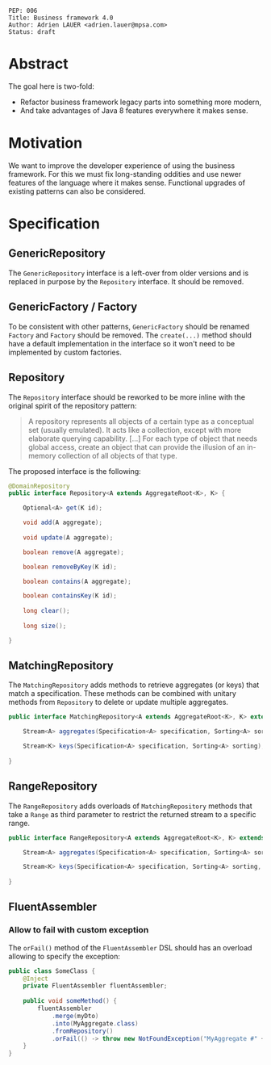     PEP: 006
    Title: Business framework 4.0
    Author: Adrien LAUER <adrien.lauer@mpsa.com>  
    Status: draft  

# Abstract

The goal here is two-fold:
* Refactor business framework legacy parts into something more modern,
* And take advantages of Java 8 features everywhere it makes sense.

# Motivation

We want to improve the developer experience of using the business framework. For this we must fix long-standing oddities and use newer features of the language where it makes sense. Functional upgrades of existing patterns can also be considered.

# Specification

## GenericRepository

The `GenericRepository` interface is a left-over from older versions and is replaced in purpose by the `Repository` interface. 
It should be removed.

## GenericFactory / Factory

To be consistent with other patterns, `GenericFactory` should be renamed `Factory` and `Factory` should be removed. The `create(...)` method should have a default implementation in the interface so it won't need to be implemented by custom factories.

## Repository

The `Repository` interface should be reworked to be more inline with the original spirit of the repository pattern:

> A repository represents all objects of a certain type as a conceptual set (usually emulated). It acts like a collection, except with more elaborate querying capability. […] For each type of object that needs global access, create an object that can provide the illusion of an in-memory collection of all objects of that type.

The proposed interface is the following:

```java
@DomainRepository
public interface Repository<A extends AggregateRoot<K>, K> {

    Optional<A> get(K id);

    void add(A aggregate);
    
    void update(A aggregate);

    boolean remove(A aggregate);

    boolean removeByKey(K id);

    boolean contains(A aggregate);

    boolean containsKey(K id);    
    
    long clear();
    
    long size();

}
```

## MatchingRepository

The `MatchingRepository` adds methods to retrieve aggregates (or keys) that match a specification. These methods can be combined with unitary methods from `Repository` to delete or update multiple aggregates. 

```java
public interface MatchingRepository<A extends AggregateRoot<K>, K> extends Repository<A, K> {

    Stream<A> aggregates(Specification<A> specification, Sorting<A> sorting);

    Stream<K> keys(Specification<A> specification, Sorting<A> sorting);
    
}
```

## RangeRepository

The `RangeRepository` adds overloads of `MatchingRepository` methods that take a `Range` as third parameter to restrict the returned stream to a specific range.

```java
public interface RangeRepository<A extends AggregateRoot<K>, K> extends MatchingRepository<A, K> {

    Stream<A> aggregates(Specification<A> specification, Sorting<A> sorting, Range range);

    Stream<K> keys(Specification<A> specification, Sorting<A> sorting, Range range);
    
}
```

## FluentAssembler

### Allow to fail with custom exception

The `orFail()` method of the `FluentAssembler` DSL should has an overload allowing to specify the exception:

```java
public class SomeClass {
    @Inject
    private FluentAssembler fluentAssembler;
    
    public void someMethod() {
        fluentAssembler
            .merge(myDto)
            .into(MyAggregate.class)
            .fromRepository()
            .orFail(() -> throw new NotFoundException("MyAggregate #" + myDto.getId() + " not found");
    }
}
```
